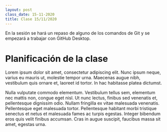 ```yaml
---
layout: post
class_date: 15-11-2020
title: Clase 15/11/2020
---
```


En la sesión se hará un repaso de alguno de los comandos de Git y se empezará a trabajar con GitHub Desktop. 

# Planificación de la clase
Lorem ipsum dolor sit amet, consectetur adipiscing elit. Nunc ipsum neque, varius eu mauris ut, molestie tempor urna. Maecenas augue nibh, vestibulum quis ornare et, laoreet id tortor. In hac habitasse platea dictumst.

Nulla vulputate commodo elementum. Vestibulum tellus sem, elementum nec mattis non, congue eget nisl. Ut nunc lectus, finibus sed venenatis et, pellentesque dignissim odio. Nullam fringilla ex vitae malesuada venenatis. Pellentesque eget malesuada tortor. Pellentesque habitant morbi tristique senectus et netus et malesuada fames ac turpis egestas. Integer bibendum eros quis velit finibus accumsan. Cras in augue suscipit, faucibus massa sit amet, egestas urna.

